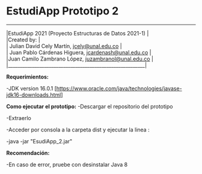 # EstudiApp Prototipo 2
 _________________________________________________________   
|EstudiApp 2021 (Proyecto Estructuras de Datos 2021-1)    |   
|Created by:                                              |   
|        Julian David Cely Martín, jcely@unal.edu.co      |  
|   Juan Pablo Cárdenas Higuera, jcardenash@unal.edu.co   |   
|Juan Camilo Zambrano López, juzambranol@unal.edu.co      |   
|_________________________________________________________|   

**Requerimientos:**  


-JDK version 16.0.1 [https://www.oracle.com/java/technologies/javase-jdk16-downloads.html]  


**Como ejecutar el prototipo:**
-Descargar el repositorio del prototipo


-Extraerlo


-Acceder por consola a la carpeta dist y ejecutar la linea : 


-java -jar "EsudiApp_2.jar" 


**Recomendación:**  


-En caso de error, pruebe con desinstalar Java 8   
